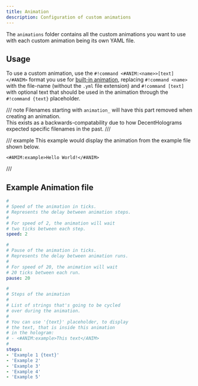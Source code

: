```yaml
---
title: Animation
description: Configuration of custom animations
---
```


The `animations` folder contains all the custom animations you want to use with each custom animation being its own YAML file.

## Usage

To use a custom animation, use the `#!command <#ANIM:<name>>[text]</#ANIM>` format you use for [built-in animation](../animations.md), replacing `#!command <name>` with the file-name (without the `.yml` file extension) and `#!command [text]` with optional text that should be used in the animation through the `#!command {text}` placeholder.

/// note
Filenames starting with `animation_` will have this part removed when creating an animation.  
This exists as a backwards-compatability due to how DecentHolograms expected specific filenames in the past.
///

/// example
This example would display the animation from the example file shown below.

```command
<#AMIM:example>Hello World!</#ANIM>
```
///

## Example Animation file

```yaml title="animation_example.yml"
#
# Speed of the animation in ticks.
# Represents the delay between animation steps.
#
# For speed of 2, the animation will wait
# two ticks between each step.
speed: 2

#
# Pause of the animation in ticks.
# Represents the delay between animation runs.
#
# For speed of 20, the animation will wait
# 20 ticks between each run.
pause: 20

#
# Steps of the animation
#
# List of strings that's going to be cycled
# over during the animation.
#
# You can use '{text}' placeholder, to display
# the text, that is inside this animation
# in the hologram:
# - <#ANIM:example>This text</ANIM>
#
steps:
- 'Example 1 {text}'
- 'Example 2'
- 'Example 3'
- 'Example 4'
- 'Example 5'
```
